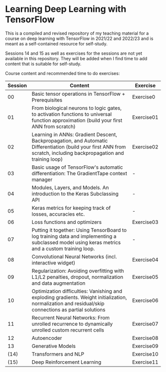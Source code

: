 # Learning Deep Learning with TensorFlow

This is a compiled and revised repository of my teaching material for a course on deep learning with TensorFlow in 2021/22 and 2022/23 and is meant as a self-contained resource for self-study. 

Sessions 14 and 15 as well as exercises for the sessions are not yet available in this repository. They will be added when I find time to add content that is suitable for self-study.

Course content and recommended time to do exercises:

|     Session     |    Content                             |              Exercise                 |
|-----------------|----------------------------------------|---------------------------------------|
|   00            |    Basic tensor operations in TensorFlow + Prerequisites|               Exercise0               |
|   01            |    From biological neurons to logic gates, to activation functions to universal function approximation (build your first ANN from scratch)                            |                 Exercise01                      |
|   02            |   Learning in ANNs: Gradient Descent, Backpropagation, and Automatic Differentiation (build your first ANN from scratch, including backpropagation and training loop)                                |                Exercise02                       |  
|   03            |       Basic usage of TensorFlow's automatic differentiation: The GradientTape context manager                      |            -                           |
|   04            |       Modules, Layers, and Models. An introduction to the Keras Subclassing API                |  -  |
|    05            |    Keras metrics for keeping track of losses, accuracies etc.              |     -          |
|    06            |      Loss functions and optimizers           |       Exercise03        |
|    07            |      Putting it together: Using TensorBoard to log training data and implementing a subclassed model using keras metrics and a custom training loop.           |       -        |
|    08            |     Convolutional Neural Networks (incl. interactive widget)           |       Exercise04        |
|    09            |     Regularization: Avoiding overfitting with L1/L2 penalties, dropout, normalization and data augmentation           |       Exercise05        |
|    10            |     Optimization difficulties: Vanishing and exploding gradients. Weight initialization, normalization and residual/skip connections as partial solutions           |       Exercise06        |
|    11            |     Recurrent Neural Networks: From unrolled recurrence to dynamically unrolled custom recurrent cells           |       Exercise07        |
|    12            |     Autoencoder           |       Exercise08        |
|    13            |     Generative Models           |       Exercise09        |
|    (14)            |     Transformers and NLP           |       Exercise10        |
|    (15)            |     Deep Reinforcement Learning           |       Exercise11        |
